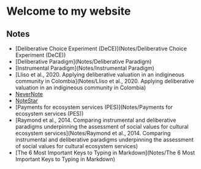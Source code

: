 # Welcome to my website

## Notes
* [Deliberative Choice Experiment (DeCE)](Notes/Deliberative Choice Experiment (DeCE))
* [Deliberative Paradigm](Notes/Deliberative Paradigm)
* [Instrumental Paradigm](Notes/Instrumental Paradigm)
* [Lliso et al., 2020. Applying deliberative valuation in an indigineous community in Colombia](Notes/Lliso et al., 2020. Applying deliberative valuation in an indigineous community in Colombia)
* [NeverNote](Notes/NeverNote)
* [NoteStar](Notes/NoteStar)
* [Payments for ecosystem services (PES)](Notes/Payments for ecosystem services (PES))
* [Raymond et al., 2014. Comparing instrumental and deliberative paradigms underpinning the assessment of social values for cultural ecosystem services](Notes/Raymond et al., 2014. Comparing instrumental and deliberative paradigms underpinning the assessment of social values for cultural ecosystem services)
* [The 6 Most Important Keys to Typing in Markdown](Notes/The 6 Most Important Keys to Typing in Markdown)
